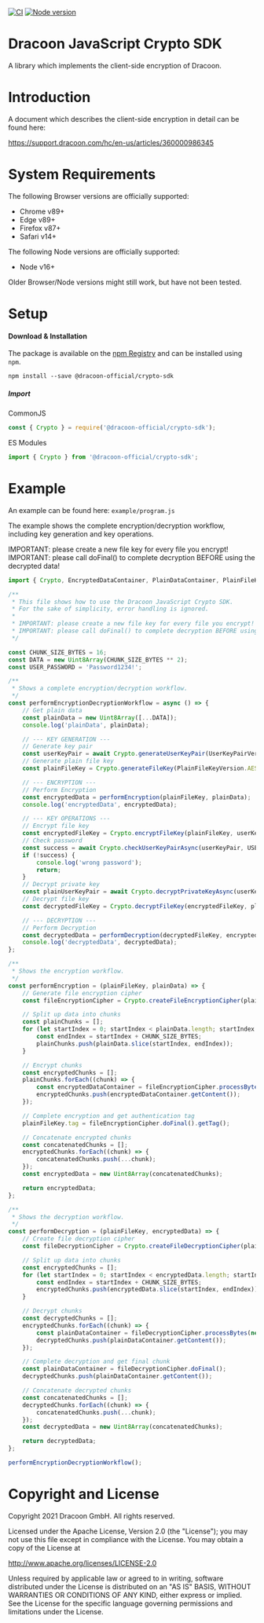 [![CI](https://github.com/dracoon/dracoon-javascript-crypto-sdk/actions/workflows/main.yml/badge.svg)](https://github.com/dracoon/dracoon-javascript-crypto-sdk/actions)
[![Node version](https://img.shields.io/npm/v/@dracoon-official/crypto-sdk)](https://npmjs.com/package/@dracoon-official/crypto-sdk)

# Dracoon JavaScript Crypto SDK

A library which implements the client-side encryption of Dracoon.

# Introduction

A document which describes the client-side encryption in detail can be found here:

https://support.dracoon.com/hc/en-us/articles/360000986345

# System Requirements

The following Browser versions are officially supported:

-   Chrome v89+
-   Edge v89+
-   Firefox v87+
-   Safari v14+

The following Node versions are officially supported:

-   Node v16+

Older Browser/Node versions might still work, but have not been tested.

# Setup

#### Download & Installation

The package is available on the [npm Registry](https://npmjs.com/package/@dracoon-official/crypto-sdk) and can be installed using `npm`.

```shell
npm install --save @dracoon-official/crypto-sdk
```

##### Import

CommonJS

```javascript
const { Crypto } = require('@dracoon-official/crypto-sdk');
```

ES Modules

```javascript
import { Crypto } from '@dracoon-official/crypto-sdk';
```

# Example

An example can be found here: `example/program.js`

The example shows the complete encryption/decryption workflow, including key generation and key operations.

IMPORTANT: please create a new file key for every file you encrypt!
IMPORTANT: please call doFinal() to complete decryption BEFORE using the decrypted data!

```javascript
import { Crypto, EncryptedDataContainer, PlainDataContainer, PlainFileKeyVersion, UserKeyPairVersion } from '@dracoon-official/crypto-sdk';

/**
 * This file shows how to use the Dracoon JavaScript Crypto SDK.
 * For the sake of simplicity, error handling is ignored.
 *
 * IMPORTANT: please create a new file key for every file you encrypt!
 * IMPORTANT: please call doFinal() to complete decryption BEFORE using the decrypted data!
 */

const CHUNK_SIZE_BYTES = 16;
const DATA = new Uint8Array(CHUNK_SIZE_BYTES ** 2);
const USER_PASSWORD = 'Password1234!';

/**
 * Shows a complete encryption/decryption workflow.
 */
const performEncryptionDecryptionWorkflow = async () => {
    // Get plain data
    const plainData = new Uint8Array([...DATA]);
    console.log('plainData', plainData);

    // --- KEY GENERATION ---
    // Generate key pair
    const userKeyPair = await Crypto.generateUserKeyPair(UserKeyPairVersion.RSA4096, USER_PASSWORD);
    // Generate plain file key
    const plainFileKey = Crypto.generateFileKey(PlainFileKeyVersion.AES256GCM);

    // --- ENCRYPTION ---
    // Perform Encryption
    const encryptedData = performEncryption(plainFileKey, plainData);
    console.log('encryptedData', encryptedData);

    // --- KEY OPERATIONS ---
    // Encrypt file key
    const encryptedFileKey = Crypto.encryptFileKey(plainFileKey, userKeyPair.publicKeyContainer);
    // Check password
    const success = await Crypto.checkUserKeyPairAsync(userKeyPair, USER_PASSWORD);
    if (!success) {
        console.log('wrong password');
        return;
    }
    // Decrypt private key
    const plainUserKeyPair = await Crypto.decryptPrivateKeyAsync(userKeyPair, USER_PASSWORD);
    // Decrypt file key
    const decryptedFileKey = Crypto.decryptFileKey(encryptedFileKey, plainUserKeyPair.privateKeyContainer);

    // --- DECRYPTION ---
    // Perform Decryption
    const decryptedData = performDecryption(decryptedFileKey, encryptedData);
    console.log('decryptedData', decryptedData);
};

/**
 * Shows the encryption workflow.
 */
const performEncryption = (plainFileKey, plainData) => {
    // Generate file encryption cipher
    const fileEncryptionCipher = Crypto.createFileEncryptionCipher(plainFileKey);

    // Split up data into chunks
    const plainChunks = [];
    for (let startIndex = 0; startIndex < plainData.length; startIndex += CHUNK_SIZE_BYTES) {
        const endIndex = startIndex + CHUNK_SIZE_BYTES;
        plainChunks.push(plainData.slice(startIndex, endIndex));
    }

    // Encrypt chunks
    const encryptedChunks = [];
    plainChunks.forEach((chunk) => {
        const encryptedDataContainer = fileEncryptionCipher.processBytes(new PlainDataContainer(chunk));
        encryptedChunks.push(encryptedDataContainer.getContent());
    });

    // Complete encryption and get authentication tag
    plainFileKey.tag = fileEncryptionCipher.doFinal().getTag();

    // Concatenate encrypted chunks
    const concatenatedChunks = [];
    encryptedChunks.forEach((chunk) => {
        concatenatedChunks.push(...chunk);
    });
    const encryptedData = new Uint8Array(concatenatedChunks);

    return encryptedData;
};

/**
 * Shows the decryption workflow.
 */
const performDecryption = (plainFileKey, encryptedData) => {
    // Create file decryption cipher
    const fileDecryptionCipher = Crypto.createFileDecryptionCipher(plainFileKey);

    // Split up data into chunks
    const encryptedChunks = [];
    for (let startIndex = 0; startIndex < encryptedData.length; startIndex += CHUNK_SIZE_BYTES) {
        const endIndex = startIndex + CHUNK_SIZE_BYTES;
        encryptedChunks.push(encryptedData.slice(startIndex, endIndex));
    }

    // Decrypt chunks
    const decryptedChunks = [];
    encryptedChunks.forEach((chunk) => {
        const plainDataContainer = fileDecryptionCipher.processBytes(new EncryptedDataContainer(chunk));
        decryptedChunks.push(plainDataContainer.getContent());
    });

    // Complete decryption and get final chunk
    const plainDataContainer = fileDecryptionCipher.doFinal();
    decryptedChunks.push(plainDataContainer.getContent());

    // Concatenate decrypted chunks
    const concatenatedChunks = [];
    decryptedChunks.forEach((chunk) => {
        concatenatedChunks.push(...chunk);
    });
    const decryptedData = new Uint8Array(concatenatedChunks);

    return decryptedData;
};

performEncryptionDecryptionWorkflow();
```

# Copyright and License

Copyright 2021 Dracoon GmbH. All rights reserved.

Licensed under the Apache License, Version 2.0 (the "License"); you may not use this file except in compliance with the
License. You may obtain a copy of the License at

http://www.apache.org/licenses/LICENSE-2.0

Unless required by applicable law or agreed to in writing, software distributed under the License is distributed on an
"AS IS" BASIS, WITHOUT WARRANTIES OR CONDITIONS OF ANY KIND, either express or implied. See the License for the specific
language governing permissions and limitations under the License.
